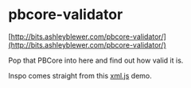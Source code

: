 # pbcore-validator

[http://bits.ashleyblewer.com/pbcore-validator/](http://bits.ashleyblewer.com/pbcore-validator/)

Pop that PBCore into here and find out how valid it is.

Inspo comes straight from this [xml.js](https://github.com/kripken/xml.js) demo.
